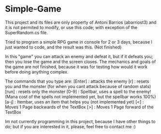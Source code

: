 # Simple-Game
This project and its files are only property of Antoni Barrios (abarriost3) and it is not permited to modify, or use this code; with exception of the SuperRandom.cs file.


Tried to program a simple RPG game in console for 2 or 3 days, because I just wanted to code, and the result was this. (Not finished)

In this "game" you can attack an enemy and defeat it, but if it defeats you; then you lose the game and the screen closes.
The mechanics and goals of the game are not finished, because it was for testing how would it work before doing anything complex.

The commands that you type are:
[Enter] : attacks the enemy
[r] : resets you and the monster (for when you cant attack because of random stats)
[run] : resets only the monster
[0-9] : Spellbar, uses a spell to the enemy! (Mana cost of the spells not implemented yet, but the spellbar works 100%)
[a-j] : Itembar, uses an item that helps you (not implemented yet)
[<] : Moves 1 Page backwards of the TextBox
[>] : Moves 1 Page forward of the TextBox


Im not currently programming in this project, because I have other things to do; but if you are interested in it, please, feel free to contact me :)
